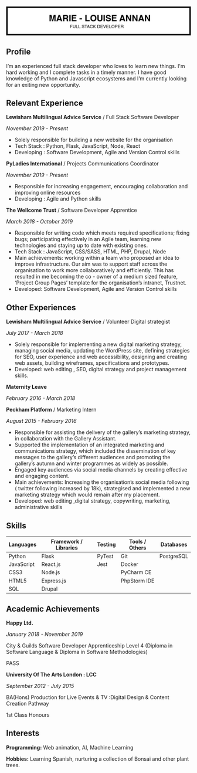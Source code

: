 ![ml header](/img/ml_cv_header2.png)

## Profile

I’m an experienced full stack developer who loves to learn new things. I'm hard working and I complete tasks in a timely manner. I have good knowledge of Python and Javascript ecosystems and I’m currently looking for an exiting new opportunity.

## Relevant Experience

**Lewisham Multilingual Advice Service** / Full Stack Software Developer

_November 2019 - Present_

- Solely responsible for building a new website for the organisation
- Tech Stack : Python, Flask, JavaScript, Node, React
- Developing : Software Development, Agile and Version Control skills

**PyLadies International** / Projects Communications Coordinator

_November 2019 - Present_
- Responsible for increasing engagement, encouraging collaboration and improving online resources
- Developing : Agile and Python skills


**The Wellcome Trust** / Software Developer Apprentice

_March 2018 - October 2019_

- Responsible for writing code which meets required specifications; fixing bugs; participating effectively in an Agile team, learning new technologies and staying up to date with existing ones.
- Tech Stack : JavaScript, CSS/SASS, HTML, PHP, Drupal, Node
- Main achievements: working within a team who proposed an idea to improve infrastructure. Our aim was to support staff across the organisation to work more collaboratively and efficiently. This has resulted in me becoming the co - owner of a medium sized feature, ‘Project Group Pages’ template for the organisation’s intranet, Trustnet.
- Developed: Software Development, Agile and Version Control skills

## Other Experiences

**Lewisham Multilingual Advice Service** / Volunteer Digital strategist

_July 2017 - March 2018_

- Solely responsible for implementing a new digital marketing strategy, managing social media, updating the WordPress site, defining strategies for SEO, user experience and web accessibility, designing and creating web assets, building wireframes, specifications and prototypes.
- Developed: web editing , SE0, digital strategy and project management skills.

**Maternity Leave**

_February 2016 - March 2018_

**Peckham Platform** / Marketing Intern

_August 2015 - February 2016_

- Responsible for assisting the delivery of the gallery’s marketing strategy, in collaboration with the
  Gallery Assistant.
- Supported the implementation of an integrated marketing and communications strategy, which included the dissemination of key messages to the gallery’s different audiences and promoting the gallery’s autumn and winter programmes as widely as possible. 
- Engaged key audiences via social media channels by creating effective and engaging content. 
- Main achievements: Increasing the organisation’s social media following (  twitter following increased by 18k), strategised and implemented a new marketing strategy which would remain after my placement.
- Developed: web editing ,digital strategy, copywriting, marketing, administrative skills 


## Skills

| Languages  | Framework / Libraries  | Testing  | Tools / Others  | Databases  |
|---|---|---|---|---|
| Python   | Flask  | PyTest  | Git  |  PostgreSQL |
| JavaScript  | React.js  | Jest  | Docker  |   |
| CSS3  | Node.js  |   |PyCharm CE   |   | 
| HTML5  | Express.js  |   |  PhpStorm IDE |   |
| SQL  | Drupal  |   |   |   |


## Academic Achievements

**Happy Ltd.** 

_January 2018 - November 2019_

City & Guilds Software Developer Apprenticeship Level 4 (Diploma in Software Language & Diploma in Software Methodologies)

PASS


**University Of The Arts London : LCC** 

_September 2012 - July 2015_

BA(Hons) Production for Live Events & TV :Digital Design & Content Creation Pathway

1st Class Honours

## Interests

**Programming:** Web animation, AI, Machine Learning

**Hobbies:** Learning Spanish, nurturing a collection of Bonsai and other plant trees.

